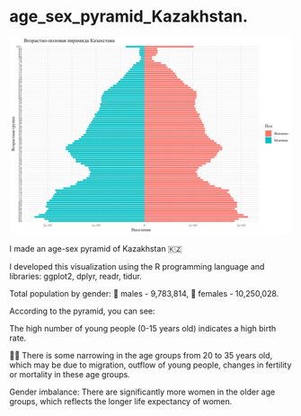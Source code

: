 # age_sex_pyramid_Kazakhstan.

![](age_sex_pyramid_kazakhstan.jpeg)

I made an age-sex pyramid of Kazakhstan 🇰🇿

I developed this visualization using the R programming language and libraries: ggplot2, dplyr, readr, tidur.

Total population by gender: 👨 males - 9,783,814, 👩 females - 10,250,028.

According to the pyramid, you can see:

The high number of young people (0-15 years old) indicates a high birth rate.

🚶‍♂️ There is some narrowing in the age groups from 20 to 35 years old, which may be due to migration, outflow of young people, changes in fertility or mortality in these age groups.

Gender imbalance: There are significantly more women in the older age groups, which reflects the longer life expectancy of women.
